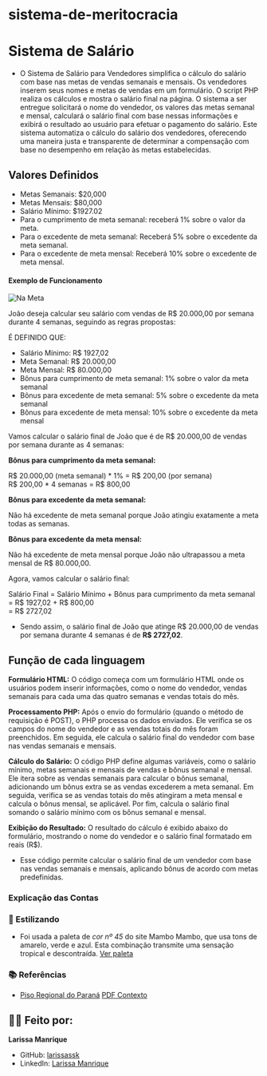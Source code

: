 # sistema-de-meritocracia
# Sistema de Salário
- O Sistema de Salário para Vendedores simplifica o cálculo do salário com base nas metas de vendas semanais e mensais. Os vendedores inserem seus nomes e metas de vendas em um formulário. O script PHP realiza os cálculos e mostra o salário final na página. 
O sistema a ser entregue solicitará o nome do vendedor, os valores das metas semanal e mensal, calculará o salário final com base nessas informações e exibirá o resultado ao usuário para efetuar o pagamento do salário.
Este sistema automatiza o cálculo do salário dos vendedores, oferecendo uma maneira justa e transparente de determinar a compensação com base no desempenho em relação às metas estabelecidas.


## Valores Definidos

- Metas Semanais: $20,000 
- Metas Mensais: $80,000
- Salário Mínimo: $1927.02
- Para o cumprimento de meta semanal: receberá  1% sobre o valor da meta.
- Para o excedente de meta semanal: Receberá 5% sobre o excedente da meta semanal.
- Para o excedente de meta mensal: Receberá 10% sobre o excedente de meta mensal.

#### Exemplo de Funcionamento 

![Na Meta](link_)

João deseja calcular seu salário com vendas de R$ 20.000,00 por semana durante 4 semanas, seguindo as regras propostas:

É DEFINIDO QUE:
- Salário Mínimo: R$ 1927,02
- Meta Semanal: R$ 20.000,00
- Meta Mensal: R$ 80.000,00  
- Bônus para cumprimento de meta semanal: 1% sobre o valor da meta semanal
- Bônus para excedente de meta semanal: 5% sobre o excedente da meta semanal
- Bônus para excedente de meta mensal: 10% sobre o excedente da meta mensal

Vamos calcular o salário final de João que é de R$ 20.000,00 de vendas por semana durante as 4 semanas:

**Bônus para cumprimento da meta semanal:**

R$ 20.000,00 (meta semanal) * 1% = R$ 200,00 (por semana)  
R$ 200,00 * 4 semanas = R$ 800,00

**Bônus para excedente da meta semanal:**

Não há excedente de meta semanal porque João atingiu exatamente a meta todas as semanas.

**Bônus para excedente da meta mensal:**

Não há excedente de meta mensal porque João não ultrapassou a meta mensal de R$ 80.000,00.

Agora, vamos calcular o salário final:

Salário Final = Salário Mínimo + Bônus para cumprimento da meta semanal  
= R$ 1927,02 + R$ 800,00  
= R$ 2727,02

- Sendo assim, o salário final de João que atinge R$ 20.000,00 de vendas por semana durante 4 semanas é de **R$ 2727,02**.


## Função de cada linguagem 

 **Formulário HTML:** O código começa com um formulário HTML onde os usuários podem inserir informações, como o nome do vendedor, vendas semanais para cada uma das quatro semanas e vendas totais do mês.

**Processamento PHP:** Após o envio do formulário (quando o método de requisição é POST), o PHP processa os dados enviados. Ele verifica se os campos do nome do vendedor e as vendas totais do mês foram preenchidos. Em seguida, ele calcula o salário final do vendedor com base nas vendas semanais e mensais.

**Cálculo do Salário:** O código PHP define algumas variáveis, como o salário mínimo, metas semanais e mensais de vendas e bônus semanal e mensal. Ele itera sobre as vendas semanais para calcular o bônus semanal, adicionando um bônus extra se as vendas excederem a meta semanal. Em seguida, verifica se as vendas totais do mês atingiram a meta mensal e calcula o bônus mensal, se aplicável. Por fim, calcula o salário final somando o salário mínimo com os bônus semanal e mensal.

**Exibição do Resultado:** O resultado do cálculo é exibido abaixo do formulário, mostrando o nome do vendedor e o salário final formatado em reais (R$).

- Esse código permite calcular o salário final de um vendedor com base nas vendas semanais e mensais, aplicando bônus de acordo com metas predefinidas.

### Explicação das Contas



### 🎨 Estilizando
- Foi usada a paleta de *cor nº 45* do site Mambo Mambo, que usa tons de amarelo, verde e azul. Esta combinação transmite uma sensação tropical e descontraída. [Ver paleta](https://www.canva.com/pt_br/aprenda/cores-para-sites-50-paginas-impactantes/)


### 📚 Referências

- [Piso Regional do Paraná](https://www.aen.pr.gov.br/Noticia/Maior-do-Brasil-governador-confirma-novo-Piso-Regional-que-vai-de-R-18-mil-R-21-mil#:~:text=Na%20primeira%2C%20que%20contempla%20os,de%20R%24%201.927%2C02/)
[PDF Contexto]()

## 👩‍💻 Feito por:

**Larissa Manrique**
- GitHub: [larissassk](https://github.com/larissassk)
- LinkedIn: [Larissa Manrique](https://www.linkedin.com/in/larissa-manrique/)
